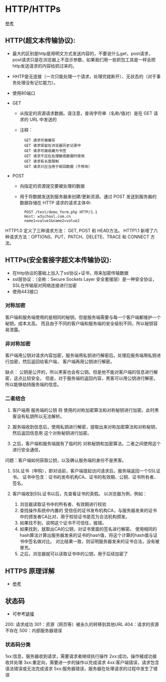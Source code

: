 
# HTTP/HTTPs
[参考](https://www.cnblogs.com/spll/p/10565189.html)

## HTTP(超文本传输协议):

- 最大的区别是http是用明文方式发送内容的，不要说什么get，post请求，post请求只是在浏览器上不显示参数，如果我们用一些抓包工具是一样会把http发送请求的内容给抓过来的。

- HHTP是无连接（一次只能处理一个请求，处理完就断开）、无状态的（对于事务处理没有记忆能力）。

- 使用80端口

- GET

    - 从指定的资源请求数据。请注意，查询字符串（名称/值对）是在 GET 请求的 URL 中发送的
    - 注释：
    
        
            GET 请求可被缓存
            GET 请求保留在浏览器历史记录中
            GET 请求可被收藏为书签
            GET 请求不应在处理敏感数据时使用
            GET 请求有长度限制
            GET 请求只应当用于取回数据（不修改）

- POST

    - 向指定的资源提交要被处理的数据
    - 用于将数据发送到服务器来创建/更新资源。通过 POST 发送到服务器的数据存储在 HTTP 请求的请求主体中:
        
        
            POST /test/demo_form.php HTTP/1.1
            Host: w3school.com.cn
            name1=value1&name2=value2
    
    
HTTP1.0 定义了三种请求方法： GET, POST 和 HEAD方法。
HTTP1.1 新增了六种请求方法：OPTIONS、PUT、PATCH、DELETE、TRACE 和 CONNECT 方法。


## HTTPs(安全套接字超文本传输协议):
- 在http协议的基础上加入了ssl协议+证书，用来加密传输数据
- ssl层协议：（全称：Secure Sockets Layer 安全套接层）是一种安全协议，SSL在传输层对网络连接进行加密
- 使用443接口


### 对称加密
客户端和服务端使用的是相同的秘钥。但是服务端需要与每一个客户端都维护一个秘钥，成本太高。
而且由于不同的客户端和服务端的安全级别不同，所以秘钥容易泄露。


### 非对称加密
客户端用公钥对请求内容加密，服务端用私钥进行解密后。处理后服务端用私钥进行加密，然后返回给客户端，
客户端再用公钥进行解密。

缺点：
公钥是公开的，所以黑客也会有公钥。但是他不能对客户端的信息进行解密，这点比较安全。
但是，对于服务端的返回内容，黑客可以用公钥进行解密，所以能够劫持服务端的信息。

### 二者结合
1. 客户端用 服务端的公钥 将 使用的对称加密算法和对称秘钥进行加密。此时黑客没有私钥所以无法解析。

2. 服务端收到信息后，使用私钥进行解密，提取出来对称加密算法和对称秘钥，然后返回信息用 这个对称秘钥进行加密。

3. 之后，客户端和服务端就有了临时的 对称秘钥和加密算法。二者之间使用这个进行安全通信，

问题：客户端如何获取公钥，以及确认服务端的身份不是黑客。
1. SSL证书（申购），即对话前，客户端提起访问请求后，服务端返回一个SSL证书。
证书中包含：证书的发布机构CA、证书的有效期、公钥、证书所有者、签名。

2. 客户端收到SSL证书以后，先查看证书的真假。
以浏览器为例，例如：


    1. 浏览器读取证书中的所有者、有效期进行校验
    2. 查找操作系统中内置的 受信任的证书发布机构CA，与服务器发来的证书中的颁发者CA比对，用于校验证书是否为合法机构颁发。
    3. 如果找不到，说明这个证书不可信任，报错。
    4. 如果找到，就取出CA的公钥，对证书里面的签名进行解密。
    使用相同的hash算法计算出服务器发来的证书的hash值，将这个计算的hash值与证书中签名做对比。
    对比结果一致，则证明服务器发来的证书合法，没有被冒充。
    5. 之后，浏览器就可以读取证书中的公钥，用于后续加密了





## HTTPS 原理详解
- [参考](https://zhuanlan.zhihu.com/p/27395037)



## 状态码
- 可参考[链接](https://www.runoob.com/http/http-status-codes.html)

200: 请求成功
301：资源（网页等）被永久的转移到其他URL
404：请求的资源不存在
500：内部服务器错误

### 状态码分类
1xx:信息，服务器收到请求，需要请求者继续执行操作
2xx:成功，操作被成功接收并处理
3xx:重定向，需要进一步的操作以完成请求
4xx:客户端错误，请求包含语法错误或无法完成请求
5xx:服务器错误，服务器在处理请求的过程中发生了错误

